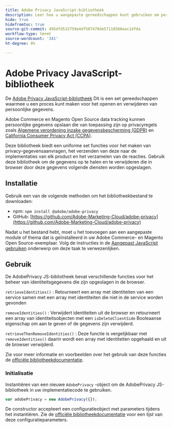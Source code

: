 ```yaml
---
title: Adobe Privacy JavaScript-bibliotheek
description: Leer hoe u aangepaste gereedschappen kunt gebruiken om persoonlijke gegevens van klanten die zijn verzameld door Adobe Commerce en Magento Open Source, te openen en te verwijderen.
hide: true
hidefromtoc: true
source-git-commit: 495dfd515759e4df507479de57118586eac14fda
workflow-type: tm+mt
source-wordcount: '341'
ht-degree: 0%

---
```



# Adobe Privacy JavaScript-bibliotheek

<!-- TODO: Remove hide metadata when the library has been integrated with Commerce. -->

De [Adobe Privacy JavaScript-bibliotheek](https://developer.adobe.com/apis/experienceplatform/gdpr/services/allservices.html) Dit is een set gereedschappen waarmee u een proces kunt maken voor het openen en verwijderen van persoonlijke gegevens.

Adobe Commerce en Magento Open Source data tracking kunnen persoonlijke gegevens opslaan die van toepassing zijn op privacyregels zoals [Algemene verordening inzake gegevensbescherming (GDPR)](gdpr.md) en [California Consumer Privacy Act (CCPA)](ccpa.md).

Deze bibliotheek biedt een uniforme set functies voor het maken van privacy-gegevensaanvragen, het verzenden van deze naar de implementaties van elk product en het verzamelen van de reacties. Gebruik deze bibliotheek om de gegevens op te halen en te verwijderen die in browser door deze gegevens volgende diensten worden opgeslagen.

## Installatie

Gebruik een van de volgende methoden om het bibliotheekbestand te downloaden:

- npm: `npm install @adobe/adobe-privacy`
- GitHub: [https://github.com/Adobe-Marketing-Cloud/adobe-privacy](https://github.com/Adobe-Marketing-Cloud/adobe-privacy)

Nadat u het bestand hebt, moet u het toevoegen aan een aangepaste module of thema dat is geïnstalleerd in uw Adobe Commerce- en Magento Open Source-exemplaar. Volg de instructies in de [Aangepast JavaScript gebruiken](https://developer.adobe.com/commerce/frontend-core/javascript/custom/) onderwerp om deze taak te verwezenlijken.

## Gebruik

De AdobePrivacy JS-bibliotheek bevat verschillende functies voor het beheer van identiteitsgegevens die zijn opgeslagen in de browser.

`retrieveIdentities()`
: Retourneert een array met identiteiten van een service samen met een array met identiteiten die niet in de service worden gevonden

`removeIdentities()`
: Verwijdert identiteiten uit de browser en retourneert een array van identiteitsobjecten met een `isDeleteClientSide` Booleaanse eigenschap om aan te geven of de gegevens zijn verwijderd.

`retrieveThenRemoveIdentities()`
: Deze functie is vergelijkbaar met `removeIdentities()` daarin wordt een array met identiteiten opgehaald en uit de browser verwijderd.

Zie voor meer informatie en voorbeelden over het gebruik van deze functies de [officiële bibliotheekdocumentatie](https://developer.adobe.com/apis/experienceplatform/gdpr/services/allservices.html).

### Initialisatie

Instantiëren van een nieuwe `AdobePrivacy` -object om de AdobePrivacy JS-bibliotheek in uw implementatiecode te gebruiken.

```js
var adobePrivacy = new AdobePrivacy({});
```

De constructor accepteert een configuratieobject met parameters tijdens het instantiëren.
Zie de [officiële bibliotheekdocumentatie](https://developer.adobe.com/apis/experienceplatform/gdpr/services/allservices.html) voor een lijst van deze configuratieparameters.
